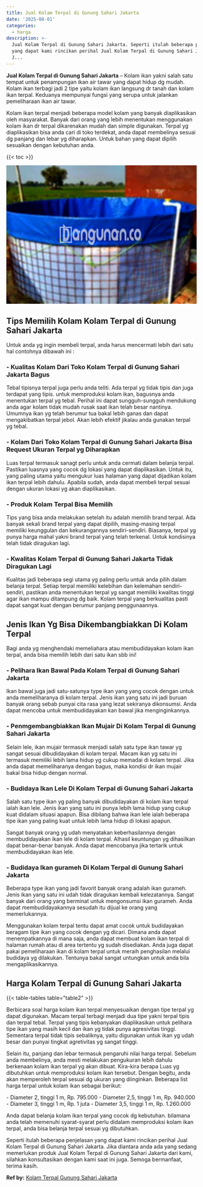 ```yaml
---
title: Jual Kolam Terpal di Gunung Sahari Jakarta
date: '2025-08-01'
categories:
  - harga
description: >-
  Jual Kolam Terpal di Gunung Sahari Jakarta. Seperti itulah beberapa penjelasan
  yang dapat kami rincikan perihal Jual Kolam Terpal di Gunung Sahari Jakarta.
  J...
---
```


**Jual Kolam Terpal di Gunung Sahari Jakarta** – Kolam ikan yakni salah satu tempat untuk penampungan ikan air tawar yang dapat hidup dg mudah. Kolam ikan terbagi jadi 2 tipe yaitu kolam ikan langsung dr tanah dan kolam ikan terpal. Keduanya mempunyai fungsi yang serupa untuk jalankan pemeliharaan ikan air tawar.

Kolam ikan terpal menjadi beberapa model kolam yang banyak diaplikasikan oleh masyarakat. Banyak dari orang yang lebih menentukan menggunakan kolam ikan dr terpal dikarenakan mudah dan simple digunakan. Terpal yg diaplikasikan bisa anda cari di toko terdekat, anda dapat membelinya sesuai dg panjang dan lebar yg diharapkan. Untuk bahan yang dapat dipilih sesuaikan dengan kebutuhan anda.

{{< toc >}}

![Jual Kolam Terpal di Gunung Sahari Jakarta](/images/jual-kolam-terpal-54.png)

## Tips Memilih Kolam Kolam Terpal di Gunung Sahari Jakarta

Untuk anda yg ingin membeli terpal, anda harus mencermati lebih dari satu hal contohnya dibawah ini :

### \- Kualitas Kolam Dari Toko Kolam Terpal di Gunung Sahari Jakarta Bagus

Tebal tipisnya terpal juga perlu anda teliti. Ada terpal yg tidak tipis dan juga terdapat yang tipis. untuk memproduksi kolam ikan, bagusnya anda menentukan terpal yg tebal. Perihal ini dapat sungguh-sungguh mendukung anda agar kolam tidak mudah rusak saat ikan telah besar nantinya. Umumnya ikan yg telah berumur tua bakal lebih ganas dan dapat mengakibatkan terpal jebol. Akan lebih efektif jikalau anda gunakan terpal yg tebal.

### \- Kolam Dari Toko Kolam Terpal di Gunung Sahari Jakarta Bisa Request Ukuran Terpal yg Diharapkan

Luas terpal termasuk sanagt perlu untuk anda cermati dalam belanja terpal. Pastikan luasnya yang cocok dg lokasi yang dapat diaplikasikan. Untuk itu, yang paling utama yaitu mengukur luas halaman yang dapat dijadikan kolam ikan terpal lebih dahulu. Apabila sudah, anda dapat membeli terpal sesuai dengan ukuran lokasi yg akan diaplikasikan.

### \- Produk Kolam Terpal Bisa Memilih

Tips yang bisa anda melakukan setelah itu adalah memilih brand terpal. Ada banyak sekali brand terpal yang dapat dipilih, masing-masing terpal memiliki keunggulan dan kekurangannya sendiri-sendiri. Biasanya, terpal yg punya harga mahal yakni brand terpal yang telah terkenal. Untuk kondisinya telah tidak diragukan lagi.

### \- Kwalitas Kolam Terpal di Gunung Sahari Jakarta Tidak Diragukan Lagi

Kualitas jadi beberapa segi utama yg paling perlu untuk anda pilih dalam belanja terpal. Setiap terpal memiliki kelebihan dan kelemahan sendiri-sendiri, pastikan anda menentukan terpal yg sangat memiliki kwalitas tinggi agar ikan mampu ditampung dg baik. Kolam terpal yang berkualitas pasti dapat sangat kuat dengan berumur panjang penggunaannya.

## Jenis Ikan Yg Bisa Dikembangbiakkan Di Kolam Terpal

Bagi anda yg menghendaki memeliahara atau membudidayakan kolam ikan terpal, anda bisa memilih lebih dari satu ikan sbb ini!

### \- Pelihara Ikan Bawal Pada Kolam Terpal di Gunung Sahari Jakarta

Ikan bawal juga jadi satu-satunya type ikan yang yang cocok dengan untuk anda memeliharanya di kolam terpal. Jenis ikan yang satu ini jadi buruan banyak orang sebab punyai cita rasa yang lezat sekiranya dikonsumsi. Anda dapat mencoba untuk membudidayakan kan bawal jika menginginkannya.

### \- Penmgembangbiakkan Ikan Mujair Di Kolam Terpal di Gunung Sahari Jakarta

Selain lele, ikan mujair termasuk menjadi salah satu type ikan tawar yg sangat sesuai dibudidayakan di kolam terpal. Macam ikan yg satu ini termasuk memiliki lebih lama hidup yg cukup memadai di kolam terpal. Jika anda dapat memeliharanya dengan bagus, maka kondisi dr ikan mujair bakal bisa hidup dengan normal.

### \- Budidaya Ikan Lele Di Kolam Terpal di Gunung Sahari Jakarta

Salah satu type ikan yg paling banyak dibudidayakan di kolam ikan terpal ialah ikan lele. Jenis ikan yang satu ini punya lebih lama hidup yang cukup kuat didalam situasi apapun. Bisa dibilang bahwa ikan lele ialah beberapa tipe ikan yang paling kuat untuk lebih lama hidup di lokasi apapun.

Sangat banyak orang yg udah menyatakan keberhasilannya dengan membudidayakan ikan lele di kolam terpal. Alhasil keuntungan yg dihasilkan dapat benar-benar banyak. Anda dapat mencobanya jika tertarik untuk membudidayakan ikan lele.

### \- Budidaya Ikan gurameh Di Kolam Terpal di Gunung Sahari Jakarta

Beberapa type ikan yang jadi favorit banyak orang adalah ikan gurameh. Jenis ikan yang satu ini udah tidak diragukan kembali kelezatannya. Sangat banyak dari orang yang berminat untuk mengonsumsi ikan gurameh. Anda dapat membudidayakannya sesudah itu dijual ke orang yang memerlukannya.

Menggunakan kolam terpal tentu dapat amat cocok untuk budidayakan beragam tipe ikan yang cocok dengan yg dicari. Dimana anda dapat menempatkannya di mana saja, anda dapat membuat kolam ikan terpal di halaman rumah atau di area tertentu yg sudah disediakan. Anda juga dapat pakai pemeliharaan ikan di kolam terpal untuk meraih penghasilan melalui budidaya yg dilakukan. Tentunya bakal sangat untungkan untuk anda bila mengaplikasikannya.

## Harga Kolam Terpal di Gunung Sahari Jakarta

{{< table-tables table="table2" >}}

Berbicara soal harga kolam ikan terpal menyesuaikan dengan tipe terpal yg dapat digunakan. Macam terpal terbagi menjadi dua tipe yakni terpal tipis dan terpal tebal. Terpal yang tipis kebanyakan diaplikasikan untuk pelihara tipe ikan yang masih kecil dan ikan yg tidak punya agresivitas tinggi. Sementara terpal tidak tipis sebaliknya, yaitu digunakan untuk ikan yg udah besar dan punyai tingkat agretivitas yg sangat tinggi.

Selain itu, panjang dan lebar termasuk pengaruhi nilai harga terpal. Sebelum anda membelinya, anda mesti melakukan pengukuran lebih dahulu berkenaan kolam ikan terpal yg akan dibuat. Kira-kira berapa Luas yg dibutuhkan untuk memproduksi kolam ikan tersebut. Dengan begitu, anda akan memperoleh terpal sesuai dg ukuran yang diinginkan. Beberapa list harga terpal untuk kolam ikan sebagai berikut:

\- Diameter 2, tinggi 1 m, Rp. 795.000 - Diameter 2,5, tinggi 1 m, Rp. 940.000 - Diameter 3, tinggi 1 m, Rp. 1 juta - Diameter 3,5, tinggi 1 m, Rp. 1.260.000

Anda dapat belanja kolam ikan terpal yang cocok dg kebutuhan. bilamana anda telah memenuhi syarat-syarat perlu didalam memproduksi kolam ikan terpal, anda bisa belanja terpal sesuai yg dibutuhkan.

Seperti itulah beberapa penjelasan yang dapat kami rincikan perihal Jual Kolam Terpal di Gunung Sahari Jakarta. Jika diantara anda ada yang sedang memerlukan produk Jual Kolam Terpal di Gunung Sahari Jakarta dari kami, silahkan konsultasikan dengan kami saat ini juga. Semoga bermanfaat, terima kasih.

**Ref by:** [Kolam Terpal Gunung Sahari Jakarta](https://id.wikipedia.org/wiki/Kolam)
